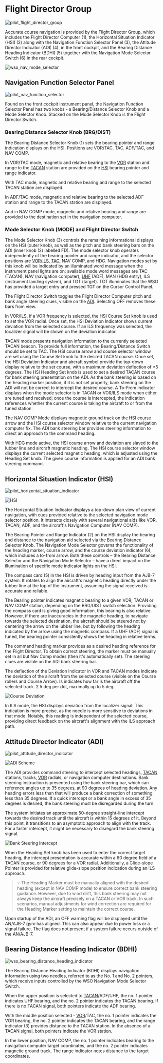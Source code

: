 # Flight Director Group

![pilot_flight_director_group](../../img/pilot_flight_director_group_overview_numbered.jpg)

Accurate course navigation is provided by
the Flight Director Group, which includes the Flight Director Computer (1), the Horizontal Situation
Indicator (HSI) (2) along with the Navigation Function Selector Panel (3), the Attitude Director
Indicator (ADI) (4), in the front cockpit, and the
Bearing Distance Heading Indicator (BDHI) (5) together with the Navigation Mode Selector Switch (6)
in the rear cockpit.

![wso_nav_mode_selector](../../img/wso_flight_director_group_small_overview.jpg)

## Navigation Function Selector Panel

![pilot_nav_function_selector](../../img/pilot_nav_function_selector.jpg)

Found on the front cockpit instrument panel, the Navigation Function Selector Panel has two knobs -
a Bearing/Distance Selector Knob and a Mode Selector Knob.
Stacked on the Mode Selector Knob is the Flight Director Switch.

### Bearing Distance Selector Knob (BRG/DIST)

The Bearing Distance Selector Knob (1) sets the bearing pointer and range indication
displays on the HSI.
Positions are VOR/TAC, TAC, ADF/TAC, and NAV COMP.

In VOR/TAC mode, magnetic and relative bearing to the [VOR](vor_ils.md)
station and range to the [TACAN](tacan.md) station are provided on
the [HSI](../../cockpit/pilot/flight_director_group.md#horizontal-situation-indicator) bearing
pointer and range indicator.

With TAC mode, magnetic and relative bearing and range to the selected TACAN
station are displayed.

In ADF/TAC mode, magnetic and relative bearing to the selected ADF station and
range to the TACAN station are displayed.

And in NAV COMP mode, magnetic and relative bearing and range are provided to
the destination set in the navigation computer.

### Mode Selector Knob (MODE) and Flight Director Switch

The Mode Selector Knob (3) controls the remaining informational displays on
the HSI (outer knob), as well as the pitch and bank steering bars on the ADI (inner knob (2)
labelled FD). The mode selector knob operates independently of the bearing pointer and range
indicator, and the selector positions are [VOR/ILS](vor_ils.md), [TAC](tacan.md), NAV COMP, and HDG.
Navigation modes set by this knob will be indicated by an illuminated word message when the
instrument panel lights are on; available mode word messages are TAC (TACAN), NAV
(navigation computer), [UHF](uhf.md) (ADF), MAN (HDG entry), ILS (instrument landing
system), and TGT (target). TGT illuminates that the WSO has provided a target
entry and pressed TGT on the Cursor Control Panel.

The Flight Director Switch toggles the Flight Director Computer pitch
and bank angle steering clues, visible on
the [ADI](../../cockpit/pilot/flight_director_group.md#attitude-director-indicator). Selecting OFF
removes these bars from view.

In VOR/ILS, if a VOR frequency is selected,
the HSI Course Set knob is used to set the VOR radial. Once
set, the HSI Deviation Indicator shows current deviation from the selected course.
If an ILS frequency was selected, the localizer signal will be shown on the deviation indicator.

TACAN mode presents navigation information to the currently selected TACAN
beacon.
To provide full information, the Bearing/Distance Switch should be set to TAC.
The HSI course arrow and course selector window are set using the Course Set knob to
the desired TACAN course. Once set, the HSI Deviation Indicator and aircraft symbol
provide the top-down display relative to the set course, with a maximum
deviation deflection of ±5 degrees. The HSI Heading Set knob is used to set a
desired TACAN course for bank steering presentation on the ADI. As the bank steering
is based on the heading marker position, if it is not set properly, bank steering on the ADI will
not be correct to intercept the desired course. A To-From indicator displays when the mode selector
is in TACAN or VOR/ILS mode when either are tuned and received; once the
course is intercepted, the indication references whether the current course is taking the
aircraft to or from the tuned station.

The NAV COMP Mode displays magnetic ground track on the HSI course arrow and the HSI course
selector window relative to the current navigation computer fix. The ADI bank
steering bar provides steering information to direct an approach to the command
heading.

With HDG mode active, the HSI course arrow and deviation are slaved to the lubber
line and aircraft magnetic heading. The HSI course selector window displays the
current selected magnetic heading, which is adjusted using the Heading Set knob.
The given course information is applied for
an ADI bank steering command.

## Horizontal Situation Indicator (HSI)

![pilot_horizontal_situation_indicator](../../img/pilot_hsi.jpg)

![HSI](../../img/hsi.jpg)

The Horizontal Situation Indicator displays a top-down plan view of current
navigation, with cues provided relative to the selected navigation mode selector
position. It interacts closely with several navigational aids like VOR, TACAN, ADF,
and the aircraft's Navigation Computer (NAV COMP).

The Bearing Pointer and Range Indicator (2) on the HSI display the bearing and distance
to the navigation aid selected via the Bearing Distance Selector Knob.
The Navigation Mode Selector governs the functionality of the heading marker,
course arrow, and the course deviation indicator (6), which includes a to-from arrow.
Both these controls – the Bearing Distance Selector and the Navigation Mode Selector – have
a direct impact on the illumination of specific mode indicator lights on the HSI.

The compass card (5) in the HSI is driven by heading input from the AJB-7 system. It rotates
to align the aircraft's magnetic heading directly under the lubber line at the top of the
instrument, assuming the signal received is accurate and reliable.

The Bearing pointer indicates magnetic bearing to a given VOR, TACAN or NAV COMP station,
depending on the BRG/DIST switch selection. Providing the compass card is giving good information,
this bearing is also relative. However, if there are inaccuracies in the magnetic heading,
to navigate towards the selected destination, the aircraft should be steered not by centering
the arrow on the lubber line, but by following the heading indicated by the arrow using
the magnetic compass. If a UHF (ADF) signal is tuned, the bearing pointer consistently shows
the heading in relative terms.

The command heading marker provides as a desired heading reference for the Flight Director.
To obtain correct steering, the marker must be manually set in all but Nav Comp modes (then
it's automatically set). The steering clues are visible on the ADI bank steering bar.

The deflection of the Deviation Indicator in VOR and TACAN modes indicate the deviation of the
aircraft from the selected course (visible on the Course rollers and Course Arrow).
Is indicates how far is the aircraft off the selected track. 2.5 deg per dot, maximally
up to 5 deg.

![Course Deviation](../../img/hsi_course_deviation.jpg)

In ILS mode, the HSI displays deviation from the localizer signal. This indication is more precise,
as the needle is more sensitive to deviations in that mode. Notably, this reading is independent
of the selected course, providing direct feedback on the aircraft's alignment with the ILS
approach path.

## Attitude Director Indicator (ADI)

![pilot_attitude_director_indicator](../../img/pilot_attitude_director_indicator.jpg)

![ADI Scheme](../../img/adi_scheme.jpg)

The ADI provides command steering to intercept selected headings, [TACAN](tacan.md)
stations, tracks, [VOR](vor_ils.md) radials, or navigation computer destinations. Bank
steering instruction is presented using the bank steering bar, which can
reference angles up to 35 degrees, at 90 degrees of heading deviation. Any heading errors
less than that will produce a bank correction of something less than 35 degrees. If a quick
intercept or a bank angle in excess of 35 degrees is desired, the bank steering must
be disregarded during the turn.

The system initiates an approximate 50-degree straight-line intercept towards the desired
track until the aircraft is within 15 degrees of it. Beyond this point, it transitions
to an asymptotic approach to align with the track. For a faster intercept, it might be necessary
to disregard the bank steering signal.

![Bank Steering Intercept](../../img/bank_steering_intercept.jpg)

When the Heading Set knob has been used to enter the correct target heading, the
intercept presentation is accurate within a 60 degree field of a TACAN course,
or 90 degrees for a VOR radial. Additionally, a Glide-slope Pointer is provided
for relative glide-slope position indication during an ILS approach.

> 💡 The Heading Marker must be manually aligned with the desired heading (except in NAV COMP mode)
> to ensure correct bank steering guidance. However, due to wind drift, this bank steering
> may not always keep the aircraft precisely on a TACAN or VOR track. In such scenarios,
> manual adjustments for wind correction are required for the Heading Marker setting to maintain
> the correct course.

Upon startup of the ADI, an OFF warning flag will be displayed until the AN/AJB-7 gyro has aligned.
This can also appear due to power loss or a signal failure. The flag does not present if a system
failure occurs outside of the AN/AJB-7.

## Bearing Distance Heading Indicator (BDHI)

![wso_bearing_distance_heading_indicator](../../img/wso_bdhi.jpg)

The Bearing Distance Heading Indicator (BDHI)
displays navigation information using two needles, referred to as the No. 1 and No. 2 pointers,
which receive inputs controlled by the WSO Navigation Mode Selector Switch.

When the upper position is selected to [TACAN](tacan.md)/ADF/UHF, the no. 1 pointer
indicates UHF bearing, and the no. 2 pointer indicates the TACAN bearing. If
there is no TACAN signal, both pointers indicate the ADF bearing.

With the middle position selected - [VOR](vor_ils.md)/TAC, the no. 1 pointer indicates
the VOR  bearing, the no. 2 pointer indicates the TACAN bearing, and the range indicator (3)
provides distance to the TACAN station. In the absence of a TACAN signal,
both pointers indicate the VOR station.

In the lower position, NAV COMP, the no. 1 pointer indicates bearing to the
navigation computer target coordinates, and the no. 2 pointer indicates magnetic
ground track. The range indicator notes distance to the target coordinates.
